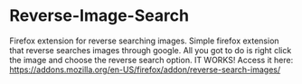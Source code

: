 # Reverse-Image-Search
Firefox extension for reverse searching images.
Simple firefox extension that reverse searches images through google. All you got to do is right click the image and choose the reverse search option. IT  WORKS!
Access it here: https://addons.mozilla.org/en-US/firefox/addon/reverse-search-images/
